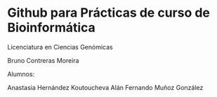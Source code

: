 # Github para Prácticas de curso de Bioinformática
Licenciatura en Ciencias Genómicas

Bruno Contreras Moreira

Alumnos:


Anastasia Hernández Koutoucheva
Alán Fernando Muñoz González
